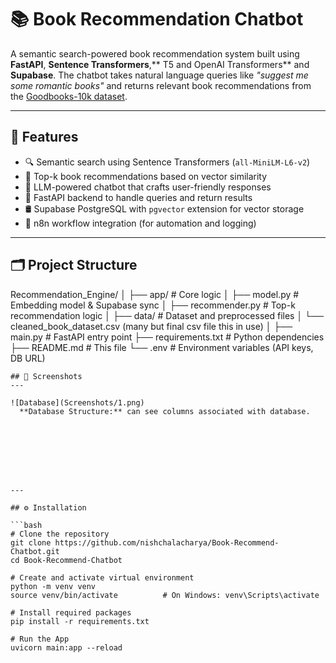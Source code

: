 # 📚 Book Recommendation Chatbot

A semantic search-powered book recommendation system built using **FastAPI**, **Sentence Transformers**,** T5 and OpenAI Transformers** and **Supabase**. The chatbot takes natural language queries like _"suggest me some romantic books"_ and returns relevant book recommendations from the [Goodbooks-10k dataset](https://github.com/zygmuntz/goodbooks-10k).

---

## 🚀 Features

- 🔍 Semantic search using Sentence Transformers (`all-MiniLM-L6-v2`)
- 🧠 Top-k book recommendations based on vector similarity
- 🤖 LLM-powered chatbot that crafts user-friendly responses
- 📡 FastAPI backend to handle queries and return results
- 🛢️ Supabase PostgreSQL with `pgvector` extension for vector storage
- 🔄 n8n workflow integration (for automation and logging)

---

## 🗂️ Project Structure

Recommendation_Engine/
│
├── app/ # Core logic
│ ├── model.py # Embedding model & Supabase sync
│ ├── recommender.py # Top-k recommendation logic
│
├── data/ # Dataset and preprocessed files
│ └── cleaned_book_dataset.csv (many but final csv file this in use)
│
├── main.py # FastAPI entry point
├── requirements.txt # Python dependencies
├── README.md # This file
└── .env # Environment variables (API keys, DB URL)


```
## 📱 Screenshots
---

![Database](Screenshots/1.png)
  **Database Structure:** can see columns associated with database.








---

## ⚙️ Installation

```bash
# Clone the repository
git clone https://github.com/nishchalacharya/Book-Recommend-Chatbot.git
cd Book-Recommend-Chatbot

# Create and activate virtual environment
python -m venv venv
source venv/bin/activate          # On Windows: venv\Scripts\activate

# Install required packages
pip install -r requirements.txt

# Run the App
uvicorn main:app --reload


